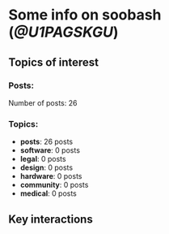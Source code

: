 # Some info on soobash (_@U1PAGSKGU_)


## Topics of interest

### Posts: 

Number of posts: 26

### Topics:

* __posts__: 26 posts
* __software__: 0 posts
* __legal__: 0 posts
* __design__: 0 posts
* __hardware__: 0 posts
* __community__: 0 posts
* __medical__: 0 posts

## Key interactions 

